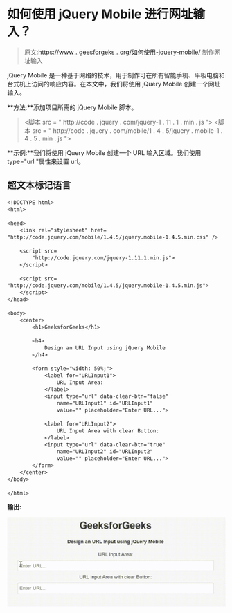 # 如何使用 jQuery Mobile 进行网址输入？

> 原文:[https://www . geesforgeks . org/如何使用-jquery-mobile/](https://www.geeksforgeeks.org/how-to-make-an-url-input-using-jquery-mobile/) 制作网址输入

jQuery Mobile 是一种基于网络的技术，用于制作可在所有智能手机、平板电脑和台式机上访问的响应内容。在本文中，我们将使用 jQuery Mobile 创建一个网址输入。

**方法:**添加项目所需的 jQuery Mobile 脚本。

> <link rel="”stylesheet”" href="”http://code.jquery.com/mobile/1.4.5/jquery.mobile-1.4.5.min.css”">
> <脚本 src = " http://code . jquery . com/jquery-1 . 11 . 1 . min . js "></脚本>
> <脚本 src = " http://code . jquery . com/mobile/1 . 4 . 5/jquery . mobile-1 . 4 . 5 . min . js "></脚本>

**示例:**我们将使用 jQuery Mobile 创建一个 URL 输入区域。我们使用 type="url "属性来设置 url。

## 超文本标记语言

```
<!DOCTYPE html>
<html>

<head>
    <link rel="stylesheet" href=
"http://code.jquery.com/mobile/1.4.5/jquery.mobile-1.4.5.min.css" />

    <script src=
        "http://code.jquery.com/jquery-1.11.1.min.js">
    </script>

    <script src=
"http://code.jquery.com/mobile/1.4.5/jquery.mobile-1.4.5.min.js">
    </script>
</head>

<body>
    <center>
        <h1>GeeksforGeeks</h1>

        <h4>
            Design an URL Input using jQuery Mobile
        </h4>

        <form style="width: 50%;">
            <label for="URLInput1">
                URL Input Area:
            </label>
            <input type="url" data-clear-btn="false" 
                name="URLInput1" id="URLInput1" 
                value="" placeholder="Enter URL...">

            <label for="URLInput2">
                URL Input Area with clear Button:
            </label>
            <input type="url" data-clear-btn="true" 
                name="URLInput2" id="URLInput2" 
                value="" placeholder="Enter URL...">
        </form>
    </center>
</body>

</html>
```

**输出:**

![](img/0e7b3fad1e5db0129dc0dc53fc5fdd6d.png)